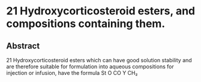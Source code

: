 # 21 Hydroxycorticosteroid esters, and compositions containing them.

## Abstract
21 Hydroxycorticosteroid esters which can have good solution stability and are therefore suitable for formulation into aqueous compositions for injection or infusion, have the formula St O CO Y CH₂
